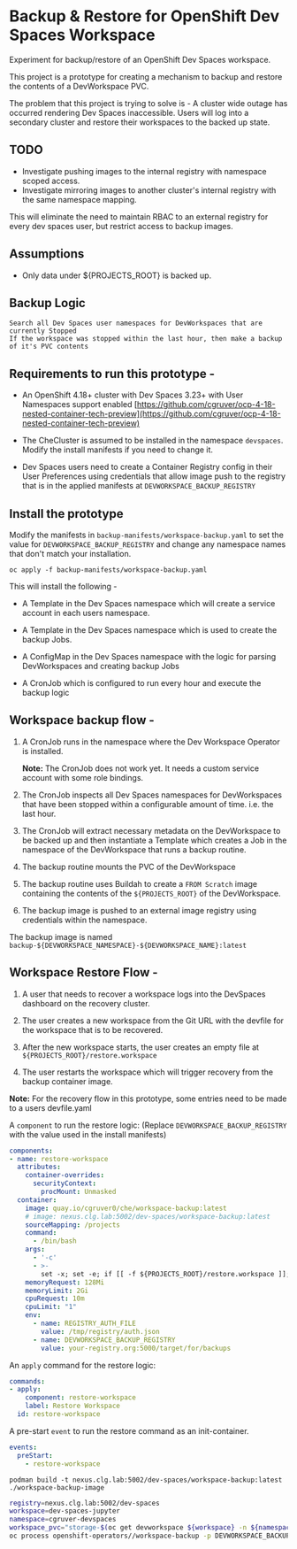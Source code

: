 # Backup & Restore for OpenShift Dev Spaces Workspace

Experiment for backup/restore of an OpenShift Dev Spaces workspace.

This project is a prototype for creating a mechanism to backup and restore the contents of a DevWorkspace PVC.

The problem that this project is trying to solve is - A cluster wide outage has occurred rendering Dev Spaces inaccessible.  Users will log into a secondary cluster and restore their workspaces to the backed up state.

## TODO

* Investigate pushing images to the internal registry with namespace scoped access.
* Investigate mirroring images to another cluster's internal registry with the same namespace mapping.

This will eliminate the need to maintain RBAC to an external registry for every dev spaces user, but restrict access to backup images.

## Assumptions

* Only data under ${PROJECTS_ROOT} is backed up.

## Backup Logic

```text
Search all Dev Spaces user namespaces for DevWorkspaces that are currently Stopped
If the workspace was stopped within the last hour, then make a backup of it's PVC contents
```

## Requirements to run this prototype -

* An OpenShift 4.18+ cluster with Dev Spaces 3.23+ with User Namespaces support enabled [https://github.com/cgruver/ocp-4-18-nested-container-tech-preview](https://github.com/cgruver/ocp-4-18-nested-container-tech-preview)

* The CheCluster is assumed to be installed in the namespace `devspaces`.  Modify the install manifests if you need to change it.

* Dev Spaces users need to create a Container Registry config in their User Preferences using credentials that allow image push to the registry that is in the applied manifests at `DEVWORKSPACE_BACKUP_REGISTRY`

## Install the prototype

Modify the manifests in `backup-manifests/workspace-backup.yaml` to set the value for `DEVWORKSPACE_BACKUP_REGISTRY` and change any namespace names that don't match your installation.

```
oc apply -f backup-manifests/workspace-backup.yaml
```

This will install the following -

* A Template in the Dev Spaces namespace which will create a service account in each users namespace.

* A Template in the Dev Spaces namespace which is used to create the backup Jobs.

* A ConfigMap in the Dev Spaces namespace with the logic for parsing DevWorkspaces and creating backup Jobs

* A CronJob which is configured to run every hour and execute the backup logic

## Workspace backup flow -

1. A CronJob runs in the namespace where the Dev Workspace Operator is installed.

   __Note:__ The CronJob does not work yet.  It needs a custom service account with some role bindings.

1. The CronJob inspects all Dev Spaces namespaces for DevWorkspaces that have been stopped within a configurable amount of time.  i.e. the last hour.

1. The CronJob will extract necessary metadata on the DevWorkspace to be backed up and then instantiate a Template which creates a Job in the namespace of the DevWorkspace that runs a backup routine.

1. The backup routine mounts the PVC of the DevWorkspace

1. The backup routine uses Buildah to create a `FROM Scratch` image containing the contents of the `${PROJECTS_ROOT}` of the DevWorkspace.

1. The backup image is pushed to an external image registry using credentials within the namespace.

The backup image is named `backup-${DEVWORKSPACE_NAMESPACE}-${DEVWORKSPACE_NAME}:latest`

## Workspace Restore Flow -

1. A user that needs to recover a workspace logs into the DevSpaces dashboard on the recovery cluster.

1. The user creates a new workspace from the Git URL with the devfile for the workspace that is to be recovered.

1. After the new workspace starts, the user creates an empty file at `${PROJECTS_ROOT}/restore.workspace`

1. The user restarts the workspace which will trigger recovery from the backup container image.

__Note:__ For the recovery flow in this prototype, some entries need to be made to a users devfile.yaml

A `component` to run the restore logic:  (Replace `DEVWORKSPACE_BACKUP_REGISTRY` with the value used in the install manifests)

```yaml
components:
- name: restore-workspace
  attributes:
    container-overrides: 
      securityContext:
        procMount: Unmasked
  container:
    image: quay.io/cgruver0/che/workspace-backup:latest
    # image: nexus.clg.lab:5002/dev-spaces/workspace-backup:latest
    sourceMapping: /projects
    command:
      - /bin/bash
    args:
      - '-c'
      - >-
        set -x; set -e; if [[ -f ${PROJECTS_ROOT}/restore.workspace ]]; then /workspace-recovery.sh --restore; fi
    memoryRequest: 128Mi
    memoryLimit: 2Gi
    cpuRequest: 10m
    cpuLimit: "1"
    env:
      - name: REGISTRY_AUTH_FILE
        value: /tmp/registry/auth.json
      - name: DEVWORKSPACE_BACKUP_REGISTRY
        value: your-registry.org:5000/target/for/backups
```

An `apply` command for the restore logic:

```yaml
commands:
- apply:
    component: restore-workspace
    label: Restore Workspace
  id: restore-workspace
```

A pre-start `event` to run the restore command as an init-container.

```yaml
events:
  preStart:
    - restore-workspace
```

```
podman build -t nexus.clg.lab:5002/dev-spaces/workspace-backup:latest ./workspace-backup-image
```

```bash
registry=nexus.clg.lab:5002/dev-spaces
workspace=dev-spaces-jupyter
namespace=cgruver-devspaces
workspace_pvc="storage-$(oc get devworkspace ${workspace} -n ${namespace} -o go-template='{{.status.devworkspaceId}}')"
oc process openshift-operators//workspace-backup -p DEVWORKSPACE_BACKUP_REGISTRY=${registry} -p DEVWORKSPACE_NAME=${workspace} -p DEVWORKSPACE_NAMESPACE=${namespace} -p DEVWORKSPACE_PVC=${workspace_pvc} | oc apply -n ${namespace} -f -
```